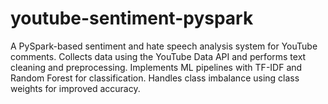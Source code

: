 # youtube-sentiment-pyspark
A PySpark-based sentiment and hate speech analysis system for YouTube comments. Collects data using the YouTube Data API and performs text cleaning and preprocessing. Implements ML pipelines with TF-IDF and Random Forest for classification. Handles class imbalance using class weights for improved accuracy.
